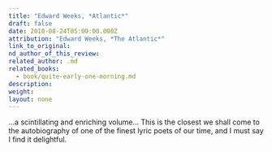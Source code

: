```yaml
---
title: "Edward Weeks, *Atlantic*"
draft: false
date: 2010-08-24T05:00:00.000Z
attribution: "Edward Weeks, *The Atlantic*"
link_to_original:
nd_author_of_this_review:
related_author: .md
related_books:
  - book/quite-early-one-morning.md
description:
weight:
layout: none
---
```

…a scintillating and enriching volume… This is the closest we shall come to the autobiography of one of the finest lyric poets of our time, and I must say I find it delightful.

